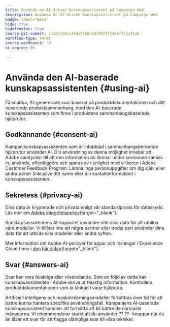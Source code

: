 ```yaml
---
title: Använda en AI-driven kunskapsassistent på Campaign Web
description: Använda en AI-driven kunskapsassistent på Campaign Web
badge: label="Beta"
hide: true
hidefromtoc: true
source-git-commit: c110c118cc45da0fa0db4249f4f24ebf7c3c21a8
workflow-type: tm+mt
source-wordcount: '0'
ht-degree: 0%

---
```


# Använda den AI-baserade kunskapsassistenten {#using-ai}

Få snabba, AI-genererade svar baserat på produktdokumentationen och ditt nuvarande produktsammanhang, med den AI-baserade kunskapsassistenten som finns i produktens sammanhangsbaserade hjälprutor.

## Godkännande {#consent-ai}

Kampanjkunskapsassistenten som är inbäddad i sammanhangsberoende hjälprutor använder AI. Din användning av denna möjlighet innebär att Adobe samtycker till att den information du lämnar under sessionen samlas in, används, offentliggörs och sparas av i enlighet med villkoren i Adobe Customer Feedback Program. Lämna inga personuppgifter om dig själv eller andra parter (inklusive ditt namn eller din kontaktinformation) i kunskapsassistenten.

## Sekretess {#privacy-ai}

Dina data är krypterade och privata enligt vår standardpraxis för dataskydd. Läs mer om [Adobe integritetspolicy](https://www.adobe.com/se/privacy/policy.html){target="_blank"}.

Kunskapsassistentens AI-kapacitet använder inte dina data för att utbilda våra modeller. Vi tillåter inte att några partner eller tredje part använder dina data för att utbilda sina modeller eller andra syften.

Mer information om Adobe AI-policyer för appar och lösningar i Experience Cloud finns i [den här sidan](https://business.adobe.com/products/sensei/adobe-sensei.html){target="_blank"}.

## Svar {#answers-ai}

Svar kan vara felaktiga eller vilseledande. Som en följd av detta kan kunskapsassistenten i Adobe skriva ut felaktig information. Kontrollera produktdokumentationen som är länkad i varje hjälpruta.

Artificiell intelligens och maskininlärningsmodeller förbättras över tid för att bättre kunna hantera specifika användningsfall. Kampanjens AI-baserade kunskapsassistent kommer att fortsätta att bli bättre de närmaste månaderna. Vi rekommenderar starkt att du använder ?? ?? -knappar när du än läser ett svar för att flagga olämpliga svar till våra tekniker.



